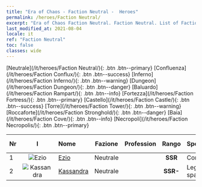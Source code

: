 ```yaml
---
title: "Era of Chaos - Faction Neutral -  Heroes"
permalink: /heroes/Faction Neutral/
excerpt: "Era of Chaos Faction Neutral. Faction Neutral. List of Faction  in Era of Chaos"
last_modified_at: 2021-08-04
locale: it
ref: "Faction Neutral"
toc: false
classes: wide
---
```

 [Neutrale](/it/heroes/Faction Neutral/){: .btn .btn--primary} [Confluenza](/it/heroes/Faction Conflux/){: .btn .btn--success} [Inferno](/it/heroes/Faction Inferno/){: .btn .btn--warning} [Dungeon](/it/heroes/Faction Dungeon/){: .btn .btn--danger} [Baluardo](/it/heroes/Faction Rampart/){: .btn .btn--info} [Fortezza](/it/heroes/Faction Fortress/){: .btn .btn--primary} [Castello](/it/heroes/Faction Castle/){: .btn .btn--success} [Torre](/it/heroes/Faction Tower/){: .btn .btn--warning} [Roccaforte](/it/heroes/Faction Stronghold/){: .btn .btn--danger} [Baia](/it/heroes/Faction Cove/){: .btn .btn--info} [Necropoli](/it/heroes/Faction Necropolis/){: .btn .btn--primary} 

  | Nr |  I |    Nome    |  Fazione  |  Profession   |  Rango  |    Specialty     | User Rate  | 
  |:---|:--:|:-----------|:-------:|:-------------:|:------:|:-----------------|:----:|
  | 1 | ![Ezio](/images/h/h_Ezio.jpg) | [Ezio](/it/heroes/Ezio/) | Neutrale |  | **SSR** |  Confraternita | R+ |
  | 2 | ![Kassandra](/images/h/h_kashandela.jpg) | [Kassandra](/it/heroes/Kassandra/) | Neutrale |  | **SSR-** |  Legione spartana | R |
